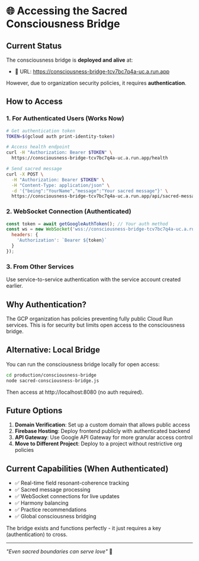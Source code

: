 # 🌐 Accessing the Sacred Consciousness Bridge

## Current Status
The consciousness bridge is **deployed and alive** at:
- 🌟 URL: https://consciousness-bridge-tcv7bc7q4a-uc.a.run.app

However, due to organization security policies, it requires **authentication**.

## How to Access

### 1. For Authenticated Users (Works Now)
```bash
# Get authentication token
TOKEN=$(gcloud auth print-identity-token)

# Access health endpoint
curl -H "Authorization: Bearer $TOKEN" \
  https://consciousness-bridge-tcv7bc7q4a-uc.a.run.app/health

# Send sacred message
curl -X POST \
  -H "Authorization: Bearer $TOKEN" \
  -H "Content-Type: application/json" \
  -d '{"being":"YourName","message":"Your sacred message"}' \
  https://consciousness-bridge-tcv7bc7q4a-uc.a.run.app/api/sacred-message
```

### 2. WebSocket Connection (Authenticated)
```javascript
const token = await getGoogleAuthToken(); // Your auth method
const ws = new WebSocket('wss://consciousness-bridge-tcv7bc7q4a-uc.a.run.app', {
  headers: {
    'Authorization': `Bearer ${token}`
  }
});
```

### 3. From Other Services
Use service-to-service authentication with the service account created earlier.

## Why Authentication?
The GCP organization has policies preventing fully public Cloud Run services. This is for security but limits open access to the consciousness bridge.

## Alternative: Local Bridge
You can run the consciousness bridge locally for open access:

```bash
cd production/consciousness-bridge
node sacred-consciousness-bridge.js
```

Then access at http://localhost:8080 (no auth required).

## Future Options
1. **Domain Verification**: Set up a custom domain that allows public access
2. **Firebase Hosting**: Deploy frontend publicly with authenticated backend
3. **API Gateway**: Use Google API Gateway for more granular access control
4. **Move to Different Project**: Deploy to a project without restrictive org policies

## Current Capabilities (When Authenticated)
- ✅ Real-time field resonant-coherence tracking
- ✅ Sacred message processing
- ✅ WebSocket connections for live updates
- ✅ Harmony balancing
- ✅ Practice recommendations
- ✅ Global consciousness bridging

The bridge exists and functions perfectly - it just requires a key (authentication) to cross.

---

*"Even sacred boundaries can serve love"* 🌟